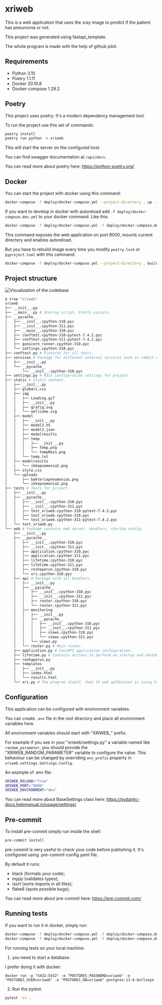 # xriweb

This is a web application that uses the xray image to predict if the patient has pneumonia or not.

This project was generated using fastapi_template.

The whole program is made with the help of github pilot.

## Requirements

* Python 3.10
* Poetry 1.1.11
* Docker 20.10.8
* Docker-compose 1.29.2

## Poetry

This project uses poetry. It's a modern dependency management
tool.

To run the project use this set of commands:

```bash
poetry install
poetry run python -m xriweb
```

This will start the server on the configured host.

You can find swagger documentation at `/api/docs`.

You can read more about poetry here: https://python-poetry.org/

## Docker

You can start the project with docker using this command:

```bash
docker-compose -f deploy/docker-compose.yml --project-directory . up --build
```

If you want to develop in docker with autoreload add `-f deploy/docker-compose.dev.yml` to your docker command.
Like this:

```bash
docker-compose -f deploy/docker-compose.yml -f deploy/docker-compose.dev.yml --project-directory . up --build
```

This command exposes the web application on port 8000, mounts current directory and enables autoreload.

But you have to rebuild image every time you modify `poetry.lock` or `pyproject.toml` with this command:

```bash
docker-compose -f deploy/docker-compose.yml --project-directory . build
```

## Project structure

![Visualization of the codebase](./diagram.svg)

```bash
$ tree "xriweb"
xriweb
├── __init__.py
├── __main__.py # Startup script. Starts uvicorn.
├── __pycache__
│   ├── __init__.cpython-310.pyc
│   ├── __init__.cpython-311.pyc
│   ├── __main__.cpython-310.pyc
│   ├── conftest.cpython-310-pytest-7.4.2.pyc
│   ├── conftest.cpython-311-pytest-7.4.2.pyc
│   ├── gunicorn_runner.cpython-310.pyc
│   └── settings.cpython-310.pyc
├── conftest.py # Fixtures for all tests.
├── services # Package for different external services such as rabbit or redis etc.
│   ├── __init__.py
│   └── __pycache__
│       └── __init__.cpython-310.pyc
├── settings.py # Main configuration settings for project.
├── static # Static content.
│   ├── __init__.py
│   ├── globals.css
│   ├── img
│   │   ├── Loading.gif
│   │   ├── __init__.py
│   │   ├── grafig.svg
│   │   └── wellcome.svg
│   ├── model
│   │   ├── __init__.py
│   │   ├── model2.h5
│   │   ├── model2.json
│   │   ├── modelresults
│   │   ├── temp
│   │   │   ├── __init__.py
│   │   │   ├── temp.png
│   │   │   └── tempMain.png
│   │   └── temp.txt
│   ├── modelresults
│   │   └── ikkepnomonia2.png
│   ├── style.css
│   └── uploads
│       ├── bakteriapneumonias.png
│       └── ikkepnomonia2.png
├── tests # Tests for project.
│   ├── __init__.py
│   ├── __pycache__
│   │   ├── __init__.cpython-310.pyc
│   │   ├── __init__.cpython-311.pyc
│   │   ├── test_xriweb.cpython-310-pytest-7.4.2.pyc
│   │   ├── test_xriweb.cpython-310.pyc
│   │   └── test_xriweb.cpython-311-pytest-7.4.2.pyc
│   └── test_xriweb.py
└── web # Package contains web server. Handlers, startup config.
    ├── __init__.py
    ├── __pycache__
    │   ├── __init__.cpython-310.pyc
    │   ├── __init__.cpython-311.pyc
    │   ├── application.cpython-310.pyc
    │   ├── application.cpython-311.pyc
    │   ├── lifetime.cpython-310.pyc
    │   ├── lifetime.cpython-311.pyc
    │   ├── reshaperun.cpython-310.pyc
    │   └── xri.cpython-310.pyc
    ├── api # Package with all handlers.
    │   ├── __init__.py
    │   ├── __pycache__
    │   │   ├── __init__.cpython-310.pyc
    │   │   ├── __init__.cpython-311.pyc
    │   │   ├── router.cpython-310.pyc
    │   │   └── router.cpython-311.pyc
    │   ├── monitoring
    │   │   ├── __init__.py
    │   │   ├── __pycache__
    │   │   │   ├── __init__.cpython-310.pyc
    │   │   │   ├── __init__.cpython-311.pyc
    │   │   │   ├── views.cpython-310.pyc
    │   │   │   └── views.cpython-311.pyc
    │   │   └── views.py
    │   └── router.py # Main router.
    ├── application.py # FastAPI application configuration.
    ├── lifetime.py # Contains actions to perform on startup and shutdown.
    ├── reshaperun.py
    ├── templates
    │   ├── __init__.py
    │   ├── index.html
    │   └── results.html
    └── xri.py # The program itself, that th web apl9cation is using to make predictions, and make the result image.
```

## Configuration

This application can be configured with environment variables.

You can create `.env` file in the root directory and place all
environment variables here.

All environment variables should start with "XRIWEB_" prefix.

For example if you see in your "xriweb/settings.py" a variable named like
`random_parameter`, you should provide the "XRIWEB_RANDOM_PARAMETER"
variable to configure the value. This behaviour can be changed by overriding `env_prefix` property
in `xriweb.settings.Settings.Config`.

An example of .env file:
```bash
XRIWEB_RELOAD="True"
XRIWEB_PORT="8000"
XRIWEB_ENVIRONMENT="dev"
```

You can read more about BaseSettings class here: https://pydantic-docs.helpmanual.io/usage/settings/

## Pre-commit

To install pre-commit simply run inside the shell:
```bash
pre-commit install
```

pre-commit is very useful to check your code before publishing it.
It's configured using .pre-commit-config.yaml file.

By default it runs:
* black (formats your code);
* mypy (validates types);
* isort (sorts imports in all files);
* flake8 (spots possible bugs);


You can read more about pre-commit here: https://pre-commit.com/


## Running tests

If you want to run it in docker, simply run:

```bash
docker-compose -f deploy/docker-compose.yml -f deploy/docker-compose.dev.yml --project-directory . run --build --rm api pytest -vv .
docker-compose -f deploy/docker-compose.yml -f deploy/docker-compose.dev.yml --project-directory . down
```

For running tests on your local machine.
1. you need to start a database.

I prefer doing it with docker:
```
docker run -p "5432:5432" -e "POSTGRES_PASSWORD=xriweb" -e "POSTGRES_USER=xriweb" -e "POSTGRES_DB=xriweb" postgres:13.8-bullseye
```


2. Run the pytest.
```bash
pytest -vv .
```
